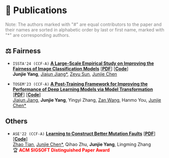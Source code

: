 # 📑 Publications

<span style="color: gray">Note: The authors marked with "#" are equal contributors to the paper and their names are sorted in alphabetic order by last or first name, marked with "*" are corresponding authors.</span>

## ⚖️ Fairness

- ``ISSTA'24 (CCF-A)`` [**A Large-Scale Empirical Study on Improving the Fairness of Image Classification Models**](https://arxiv.org/abs/2401.03695) \[[**PDF**](../../publications/issta24-fairness.pdf)\] \[[**Code**](https://github.com/junjie1003/DL-Fairness-Study)\]  
**Junjie Yang**, [Jiajun Jiang\*](https://xgdsmileboy.github.io/), [Zeyu Sun](https://zysszy.github.io/), [Junjie Chen](https://sites.google.com/site/junjiechen08/)

- ``TOSEM'23 (CCF-A)`` [**A Post-Training Framework for Improving the Performance of Deep Learning Models via Model Transformation**](https://dl.acm.org/doi/10.1145/3630011) \[[**PDF**](../../publications/tosem23-fairness.pdf)\] \[[**Code**](https://github.com/junjie1003/FMT)\]  
[Jiajun Jiang](https://xgdsmileboy.github.io/), **Junjie Yang**,  Yingyi Zhang, [Zan Wang](https://tjusail.github.io/people/wangzan.html), Hanmo You, [Junjie Chen\*](https://sites.google.com/site/junjiechen08/)

## Others

- ``ASE'22 (CCF-A)`` [**Learning to Construct Better Mutation Faults**](https://dl.acm.org/doi/abs/10.1145/3551349.3556949) \[[**PDF**](../../publications/ase22-leam.pdf)\] \[[**Code**](https://github.com/tianzhaotju/LEAM)\]  
[Zhao Tian](https://tianzhaotju.github.io/), [Junjie Chen\*](https://sites.google.com/site/junjiechen08/), Qihao Zhu, **Junjie Yang**,  Lingming Zhang  
🏆 <span style="color:red"><strong> ACM SIGSOFT Distinguished Paper Award </strong></span>
